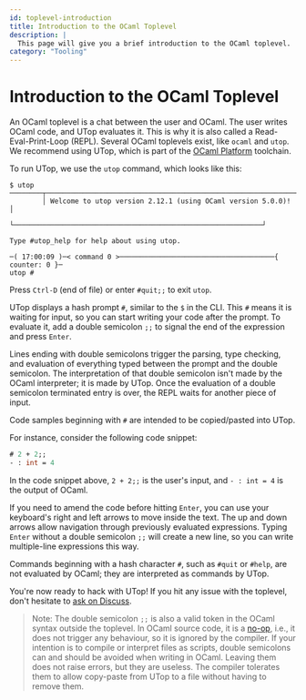 ```yaml
---
id: toplevel-introduction
title: Introduction to the OCaml Toplevel
description: |
  This page will give you a brief introduction to the OCaml toplevel.
category: "Tooling"
---
```


# Introduction to the OCaml Toplevel

An OCaml toplevel is a chat between the user and OCaml. The user writes OCaml code, and UTop evaluates it. This is why it is also called a Read-Eval-Print-Loop (REPL). Several OCaml toplevels exist, like `ocaml` and `utop`. We recommend using UTop, which is part of the [OCaml Platform](/docs/platform) toolchain. 

To run UTop, we use the `utop` command, which looks like this:
```shell
$ utop
────────┬─────────────────────────────────────────────────────────────┬─────────
        │ Welcome to utop version 2.12.1 (using OCaml version 5.0.0)! │
        └─────────────────────────────────────────────────────────────┘

Type #utop_help for help about using utop.

─( 17:00:09 )─< command 0 >──────────────────────────────────────{ counter: 0 }─
utop #
```

Press `Ctrl-D` (end of file) or enter `#quit;;` to exit `utop`.

UTop displays a hash prompt `#`, similar to the `$` in the CLI. This `#` means it is waiting for input, so you can start writing your code after the prompt. To evaluate it, add a double semicolon `;;` to signal the end of the expression and press `Enter`. 

Lines ending with double semicolons trigger the parsing, type checking, and evaluation of everything typed between the prompt and the double semicolon. The interpretation of that double semicolon isn't made by the OCaml interpreter; it is made by UTop. Once the evaluation of a double semicolon terminated entry is over, the REPL waits for another piece of input.

Code samples beginning with `#` are intended to be copied/pasted into UTop.

For instance, consider the following code snippet:
```ocaml
# 2 + 2;;
- : int = 4
```

In the code snippet above, `2 + 2;;` is the user's input, and `- : int = 4` is the output of OCaml.

If you need to amend the code before hitting `Enter`, you can use your keyboard's right and left arrows to move inside the text. The up and down arrows allow navigation through previously evaluated expressions. Typing `Enter` without a double semicolon `;;` will create a new line, so you can write multiple-line expressions this way. 

Commands beginning with a hash character `#`, such as `#quit` or `#help`, are not evaluated by OCaml; they are interpreted as commands by UTop.

You're now ready to hack with UTop! If you hit any issue with the toplevel, don't hesitate to [ask on Discuss](https://discuss.ocaml.org/).

>  Note: The double semicolon `;;` is also a valid token in the OCaml syntax outside the toplevel. In OCaml source code, it is a [no-op](https://en.wikipedia.org/wiki/NOP_(code)), i.e., it does not trigger any behaviour, so it is ignored by the compiler. If your intention is to compile or interpret files as scripts, double semicolons can and should be avoided when writing in OCaml. Leaving them does not raise errors, but they are useless. The compiler tolerates them to allow copy-paste from UTop to a file without having to remove them.
